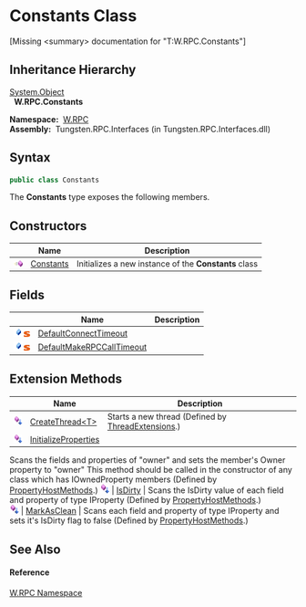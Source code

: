 Constants Class
===============
  
[Missing &lt;summary> documentation for "T:W.RPC.Constants"]



Inheritance Hierarchy
---------------------
[System.Object][1]  
  **W.RPC.Constants**  

  **Namespace:**  [W.RPC][2]  
  **Assembly:**  Tungsten.RPC.Interfaces (in Tungsten.RPC.Interfaces.dll)

Syntax
------

```csharp
public class Constants
```

The **Constants** type exposes the following members.


Constructors
------------

                 | Name           | Description                                           
---------------- | -------------- | ----------------------------------------------------- 
![Public method] | [Constants][3] | Initializes a new instance of the **Constants** class 


Fields
------

                                | Name                           | Description 
------------------------------- | ------------------------------ | ----------- 
![Public field]![Static member] | [DefaultConnectTimeout][4]     |             
![Public field]![Static member] | [DefaultMakeRPCCallTimeout][5] |             


Extension Methods
-----------------

                           | Name                      | Description                                                                                                                                                                                                                     
-------------------------- | ------------------------- | ------------------------------------------------------------------------------------------------------------------------------------------------------------------------------------------------------------------------------- 
![Public Extension Method] | [CreateThread&lt;T>][6]   | Starts a new thread (Defined by [ThreadExtensions][7].)                                                                                                                                                                         
![Public Extension Method] | [InitializeProperties][8] | 
Scans the fields and properties of "owner" and sets the member's Owner property to "owner" This method should be called in the constructor of any class which has IOwnedProperty members
 (Defined by [PropertyHostMethods][9].) 
![Public Extension Method] | [IsDirty][10]             | 
Scans the IsDirty value of each field and property of type IProperty
 (Defined by [PropertyHostMethods][9].)                                                                                                                 
![Public Extension Method] | [MarkAsClean][11]         | 
Scans each field and property of type IProperty and sets it's IsDirty flag to false
 (Defined by [PropertyHostMethods][9].)                                                                                                  


See Also
--------

#### Reference
[W.RPC Namespace][2]  

[1]: http://msdn.microsoft.com/en-us/library/e5kfa45b
[2]: ../README.md
[3]: _ctor.md
[4]: DefaultConnectTimeout.md
[5]: DefaultMakeRPCCallTimeout.md
[6]: ../../W.Threading/ThreadExtensions/CreateThread__1.md
[7]: ../../W.Threading/ThreadExtensions/README.md
[8]: ../../W/PropertyHostMethods/InitializeProperties.md
[9]: ../../W/PropertyHostMethods/README.md
[10]: ../../W/PropertyHostMethods/IsDirty.md
[11]: ../../W/PropertyHostMethods/MarkAsClean.md
[12]: ../../_icons/Help.png
[Public method]: ../../_icons/pubmethod.gif "Public method"
[Public field]: ../../_icons/pubfield.gif "Public field"
[Static member]: ../../_icons/static.gif "Static member"
[Public Extension Method]: ../../_icons/pubextension.gif "Public Extension Method"